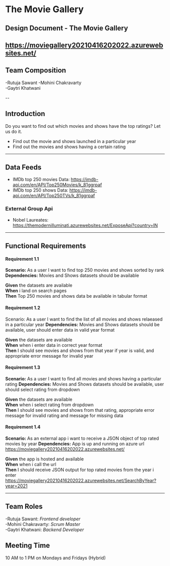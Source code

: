 
# The Movie Gallery

## Design Document - The Movie Gallery      
https://moviegallery20210416202022.azurewebsites.net/
 --
 ## Team Composition 
 
 -Rutuja Sawant 
 -Mohini Chakravarty    
 -Gaytri Khatwani
 
 --
 
 ## Introduction  

 Do you want to find out which movies and shows have the top ratings? Let us do it.

-	Find out the movie and shows launched in a particular year
-	Find out the movies and shows having a certain rating

---  

## Data Feeds  

- IMDb top 250 movies Data: https://imdb-api.com/en/API/Top250Movies/k_81ggrpaf   
- IMDb top 250 shows Data: https://imdb-api.com/en/API/Top250TVs/k_81ggrpaf

### External Group Api
- Nobel Laureates: https://themodernilluminati.azurewebsites.net/ExposeApi?country=IN
---  

## Functional Requirements  

#### Requirement 1.1  

**Scenario:**  As a user I want to find top 250 movies and shows sorted by rank
**Dependencies:** Movies and Shows datasets should be available

**Given** the datasets are available  
**When** i land on search pages  
**Then** Top 250 movies and shows data be available in tabular format  

#### Requirement 1.2

Scenario: As a user I want to find the list of all movies and shows relaeased in a particular year
**Dependencies:** Movies and Shows datasets should be available, user should enter data in valid year format

**Given** the datasets are available  
**When** when i enter data in correct year format  
**Then** I should see movies and shows from that year if year is valid, and appropriate error message for invalid year  

#### Requirement 1.3 

**Scenario:**  As a user I want to find all movies and shows having a particular rating
**Dependencies:** Movies and Shows datasets should be available, user should select rating from dropdown

**Given** the datasets are available  
**When** when i select rating from dropdown  
**Then** I should see movies and shows from that rating, appropriate error message for invalid rating and message for missing data  

#### Requirement 1.4

**Scenario:**  As an external app i want to receive a JSON object of top rated movies by year
**Dependencies:** App is up and running on azure url https://moviegallery20210416202022.azurewebsites.net/

**Given** the app is hosted and available    
**When** when i call the url     
**Then** I should receive JSON output for top rated movies from the year i enter https://moviegallery20210416202022.azurewebsites.net/SearchByYear?year=2021       
  
---
## Team Roles 

 -Rutuja Sawant: *Frontend developer*   
 -Mohini Chakravarty: *Scrum Master*    
 -Gaytri Khatwani: *Backend Developer* 
 
## Meeting Time
 10 AM to 1 PM on Mondays and Fridays (Hybrid)  
